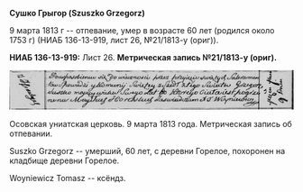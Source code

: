 **Сушко Грыгор (Szuszko Grzegorz)**

9 марта 1813 г -- отпевание, умер в возрасте 60 лет (родился около 1753
г) (НИАБ 136-13-919, лист 26, №21/1813-у (ориг)).

**НИАБ 136-13-919:** Лист 26. **Метрическая запись №21/1813-у (ориг).**

![](./media/208198cec5d11f4f56b74d963ece73d6572c23f8.png)

Осовская униатская церковь. 9 марта 1813 года. Метрическая запись об
отпевании.

Suszko Grzegorz -- умерший, 60 лет, с деревни Горелое, похоронен на
кладбище деревни Горелое.

Woyniewicz Tomasz -- ксёндз.
